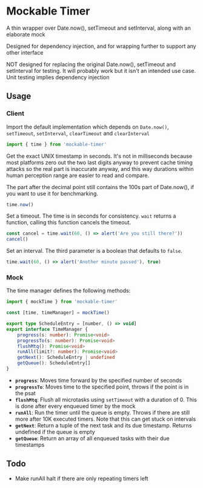 # Mockable Timer

A thin wrapper over Date.now(), setTimeout and setInterval, along with an
elaborate mock

Designed for dependency injection, and for wrapping further to support
any other interface

NOT designed for replacing the original Date.now(), setTimeout and
setInterval for testing. It will probably work but it isn't an intended
use case. Unit testing implies dependency injection

## Usage

### Client

Import the default implementation which depends on `Date.now()`,
`setTimeout`, `setInterval`, `clearTimeout` and `clearInterval`

```ts
import { time } from 'mockable-timer'
```

Get the exact UNIX timestamp in seconds. It's not in milliseconds because
most platforms zero out the two last digits anyway to prevent cache
timing attacks so the real part is inaccurate anyway, and this way
durations within human perception range are easier to read and compare.

The part after the decimal point still contains the 100s part of Date.now(),
if you want to use it for benchmarking.

```ts
time.now()
```

Set a timeout. The time is in seconds for consistency. `wait` returns a
function, calling this function cancels the timeout.

```ts
const cancel = time.wait(60, () => alert('Are you still there?'))
cancel()
```

Set an interval. The third parameter is a boolean that defaults to
`false`.

```ts
time.wait(60, () => alert('Another minute passed'), true)
```

### Mock

The time manager defines the following methods:

```ts
import { mockTime } from 'mockable-timer'

const [time, timeManager] = mockTime()

export type ScheduleEntry = [number, () => void]
export interface TimeManager {
    progress(s: number): Promise<void>
    progressTo(s: number): Promise<void>
    flushMtq(): Promise<void>
    runAll(limit?: number): Promise<void>
    getNext(): ScheduleEntry | undefined
    getQueue(): ScheduleEntry[]
}
```


- **`progress`**: Moves time forward by the specified number of seconds
- **`progressTo`**: Moves time to the specified point, throws if the
	point is in the psat
- **`flushMtq`**: Flush all microtasks using `setTimeout` with a duration
	of 0. This is done after every enqueued timer by the mock
- **`runAll`**: Run the timer until the queue is empty. Throws if there
	are still more after 10K executed timers. Note that this can get
	stuck on intervals
- **`getNext`**: Return a tuple of the next task and its due timestamp.
	Returns undefined if the queue is empty
- **`getQueue`**: Return an array of all enqueued tasks with their due
	timestamps

## Todo

- Make runAll halt if there are only repeating timers left